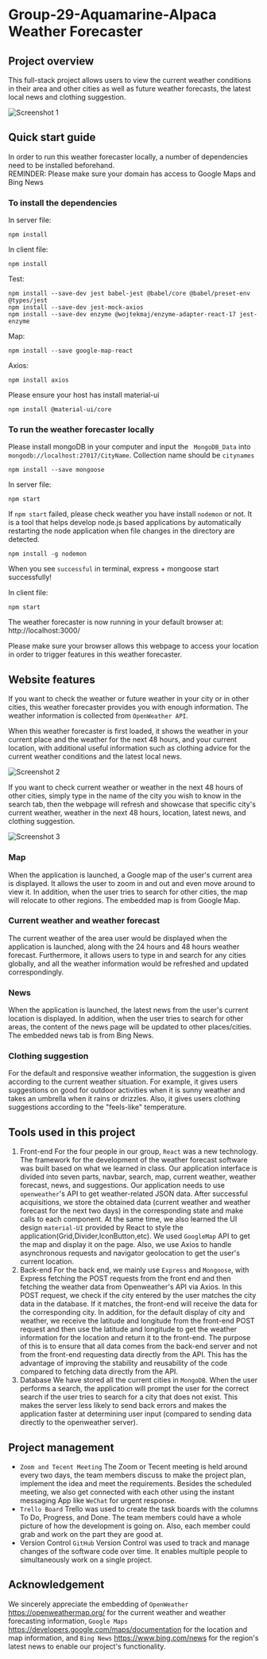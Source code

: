 
# Group-29-Aquamarine-Alpaca Weather Forecaster

## Project overview
This full-stack project allows users to view the current weather conditions in their area and other cities as well as future weather forecasts, the latest local news and clothing suggestion. 

![Screenshot 1](/screenshot/Mongkok.png?raw=true "Screenshot 1")

## Quick start guide
In order to run this weather forecaster locally, a number of dependencies need to be installed beforehand.<br>
REMINDER: Please make sure your domain has access to Google Maps and Bing News

### To install the dependencies

In server file:
```
npm install
```
In client file:
```
npm install
```
Test: 
```
npm install --save-dev jest babel-jest @babel/core @babel/preset-env @types/jest
npm install --save-dev jest-mock-axios
npm install --save-dev enzyme @wojtekmaj/enzyme-adapter-react-17 jest-enzyme
```
Map:
```
npm install --save google-map-react
```
Axios:
```
npm install axios
```
Please ensure your host has install material-ui
```
npm install @material-ui/core
```


### To run the weather forecaster locally

Please install mongoDB in your computer and input the ` MongoDB_Data` into `mongodb://localhost:27017/CityName`.
Collection name should be `citynames`
```
npm install --save mongoose
```
In server file:
```
npm start
```
If `npm start` failed, please check weather you have install 
`nodemon` or not. It is a tool that helps develop node.js based applications by automatically restarting the node application when file changes in the directory are detected.
```
npm install -g nodemon
```
When you see `successful` in terminal, express + mongoose start successfully!

In client file:
```
npm start
```
The weather forecaster is now running in your default browser at: http://localhost:3000/

Please make sure your browser allows this webpage to access your location in order to trigger features in this weather forecaster.

## Website features
If you want to check the weather or future weather in your city or in other cities, this weather forecaster provides you with enough information. The weather information is collected from `OpenWeather API`.

When this weather forecaster is first loaded, it shows the weather in your current place and the weather for the next 48 hours, and your current location, with additional useful information such as clothing advice for the current weather conditions and the latest local news.

 ![Screenshot 2](/screenshot/Beijing.png?raw=true "Screenshot 2")

If you want to check current weather or weather in the next 48 hours of other cities, simply type in the name of the city you wish to know in the search tab, then the webpage will refresh and showcase that specific city's current weather, weather in the next 48 hours, location, latest news, and clothing suggestion. 

![Screenshot 3](/screenshot/Auckland.png?raw=true "Screenshot 3")

### Map
When the application is launched, a Google map of the user's current area is displayed. It allows the user to zoom in and out and even move around to view it. In addition, when the user tries to search for other cities, the map will relocate to other regions. The embedded map is from Google Map.

### Current weather and weather forecast
The current weather of the area user would be displayed when the application is launched, along with the 24 hours and 48 hours weather forecast. Furthermore, it allows users to type in and search for any cities globally, and all the weather information would be refreshed and updated correspondingly.

### News
When the application is launched, the latest news from the user's current location is displayed. In addition,  when the user tries to search for other areas, the content of the news page will be updated to other places/cities. The embedded news tab is from Bing News.

### Clothing suggestion
For the default and responsive weather information, the suggestion is given according to the current weather situation. For example, it gives users suggestions on good for outdoor activities when it is sunny weather and takes an umbrella when it rains or drizzles. Also, it gives users clothing suggestions according to the "feels-like" temperature.

## Tools used in this project
1. Front-end
For the four people in our group, `React` was a new technology. The framework for the development of the weather forecast software was built based on what we learned in class. Our application interface is divided into seven parts, navbar, search, map, current weather, weather forecast, news, and suggestions. Our application needs to use `openweather`'s API to get weather-related JSON data. After successful acquisitions, we store the obtained data (current weather and weather forecast for the next two days) in the corresponding state and make calls to each component. At the same time, we also learned the UI design `material-UI` provided by React to style the application(Grid,Divider,IconButton,etc). We used `GoogleMap` API to get the map and display it on the page. Also, we use Axios to handle asynchronous requests and navigator geolocation to get the user's current location.
2. Back-end
For the back end, we mainly use `Express` and `Mongoose`, with Express fetching the POST requests from the front end and then fetching the weather data from Openweather's API via Axios. In this POST request, we check if the city entered by the user matches the city data in the database. If it matches, the front-end will receive the data for the corresponding city. In addition, for the default display of city and weather, we receive the latitude and longitude from the front-end POST request and then use the latitude and longitude to get the weather information for the location and return it to the front-end. The purpose of this is to ensure that all data comes from the back-end server and not from the front-end requesting data directly from the API. This has the advantage of improving the stability and reusability of the code compared to fetching data directly from the API.
1. Database
We have stored all the current cities in `MongoDB`. When the user performs a search, the application will prompt the user for the correct search if the user tries to search for a city that does not exist. This makes the server less likely to send back errors and makes the application faster at determining user input (compared to sending data directly to the openweather server).

## Project management
* `Zoom and Tecent Meeting`
The Zoom or Tecent meeting is held around every two days, the team members discuss to make the project plan, implement the idea and meet the requirements. Besides the scheduled meeting, we also get connected with each other using the instant messaging App like `WeChat` for urgent response.
* `Trello Board` 
Trello was used to create the task boards with the columns To Do, Progress, and Done. The team members could have a whole picture of how the development is going on. Also, each member could grab and work on the part they are good at.
* Version Control 
`GitHub` Version Control was used to track and manage changes of the software code over time. It enables multiple people to simultaneously work on a single project.

## Acknowledgement
We sincerely appreciate the embedding of `OpenWeather` https://openweathermap.org/ for the current weather and weather forecasting information, `Google Maps` https://developers.google.com/maps/documentation for the location and map information, and `Bing News` https://www.bing.com/news for the region's latest news to enable our project's functionality.
